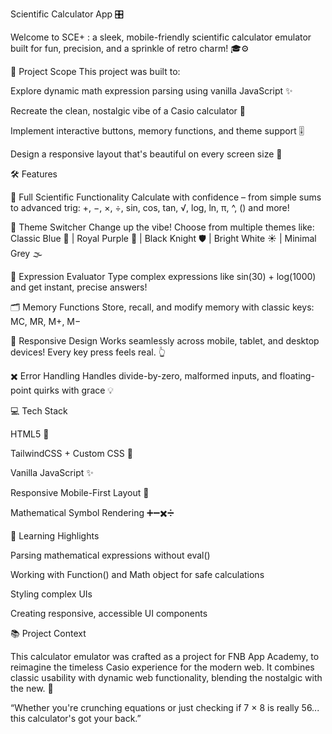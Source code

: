 Scientific Calculator App 🎛️

Welcome to SCE+ : a sleek, mobile-friendly scientific calculator emulator built for fun, precision, and a sprinkle of retro charm! 🎓⚙️

📅 Project Scope
This project was built to:

Explore dynamic math expression parsing using vanilla JavaScript ✨

Recreate the clean, nostalgic vibe of a Casio calculator 🎨

Implement interactive buttons, memory functions, and theme support 🎚️

Design a responsive layout that's beautiful on every screen size 📱


🛠️ Features

🔢 Full Scientific Functionality
Calculate with confidence – from simple sums to advanced trig:
+, −, ×, ÷, sin, cos, tan, √, log, ln, π, ^, () and more!

🎨 Theme Switcher
Change up the vibe! Choose from multiple themes like:
Classic Blue 💙 | Royal Purple 💜 | Black Knight 🛡️ | Bright White ☀️ | Minimal Grey 🌫️

🧠 Expression Evaluator
Type complex expressions like sin(30) + log(1000) and get instant, precise answers!

🗂️ Memory Functions
Store, recall, and modify memory with classic keys:
MC, MR, M+, M−

📱 Responsive Design
Works seamlessly across mobile, tablet, and desktop devices! Every key press feels real. 👆

✖️ Error Handling
Handles divide-by-zero, malformed inputs, and floating-point quirks with grace 💡

💻 Tech Stack

HTML5 🧱

TailwindCSS + Custom CSS 🎨

Vanilla JavaScript ✨

Responsive Mobile-First Layout 📱

Mathematical Symbol Rendering ➕➖✖️➗


🎯 Learning Highlights

Parsing mathematical expressions without eval() 

Working with Function() and Math object for safe calculations

Styling complex UIs 

Creating responsive, accessible UI components


📚 Project Context

This calculator emulator was crafted as a project for FNB App Academy, to reimagine the timeless Casio experience for the modern web. It combines classic usability with dynamic web functionality, blending the nostalgic with the new. 🚀

“Whether you're crunching equations or just checking if 7 × 8 is really 56... this calculator's got your back.”
